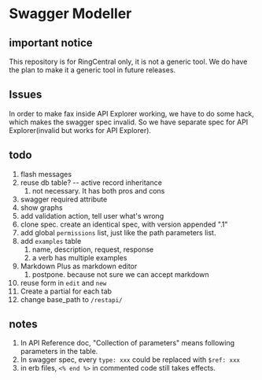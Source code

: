 # Swagger Modeller


## important notice

This repository is for RingCentral only, it is not a generic tool. We do have the plan to make it a generic tool in future releases.


## Issues

In order to make fax inside API Explorer working, we have to do some hack, which makes the swagger spec invalid. So we have separate spec for API Explorer(invalid but works for API Explorer).


## todo

1. flash messages
1. reuse db table? -- active record inheritance
    1. not necessary. It has both pros and cons
1. swagger required attribute
1. show graphs
1. add validation action, tell user what's wrong
1. clone spec. create an identical spec, with version appended ".1"
1. add global `permissions` list, just like the path parameters list.
1. add `examples` table
    1. name, description, request, response
    1. a verb has multiple examples
1. Markdown Plus as markdown editor
    1. postpone. because not sure we can accept markdown
1. reuse form in `edit` and `new`
1. Create a partial for each tab
1. change base_path to `/restapi/`


## notes

1. In API Reference doc, "Collection of parameters" means following parameters in the table.
1. In swagger spec, every `type: xxx` could be replaced with `$ref: xxx`
1. in erb files, `<% end %>` in commented code still takes effects.
